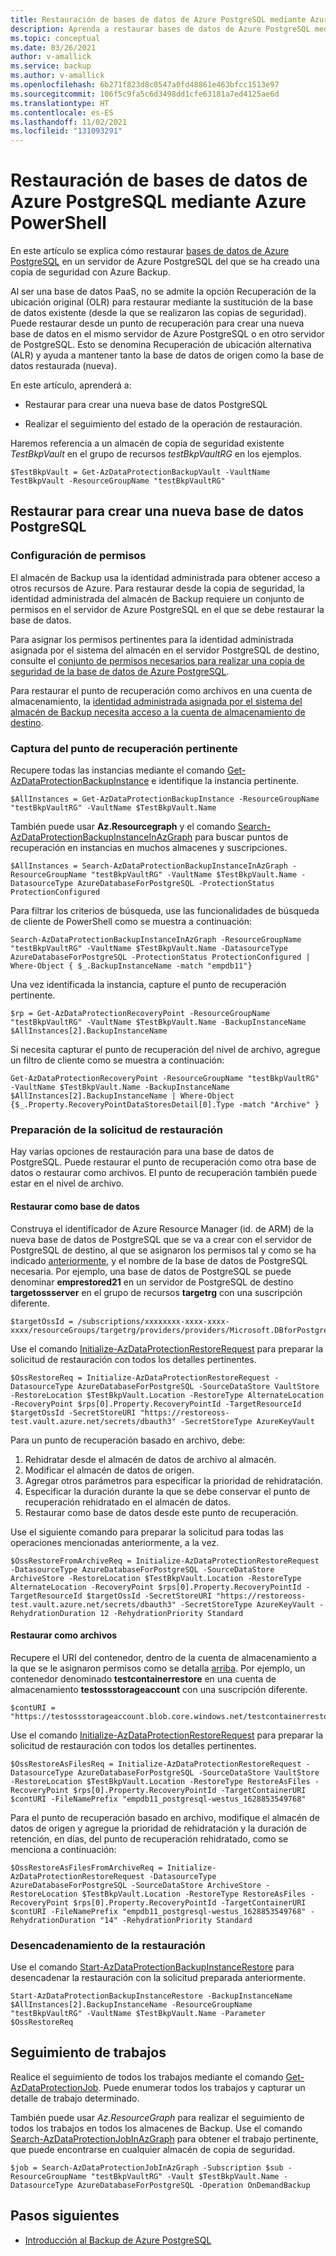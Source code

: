 ```yaml
---
title: Restauración de bases de datos de Azure PostgreSQL mediante Azure PowerShell
description: Aprenda a restaurar bases de datos de Azure PostgreSQL mediante Azure PowerShell.
ms.topic: conceptual
ms.date: 03/26/2021
author: v-amallick
ms.service: backup
ms.author: v-amallick
ms.openlocfilehash: 6b271f823d8c0547a0fd48861e463bfcc1513e97
ms.sourcegitcommit: 106f5c9fa5c6d3498dd1cfe63181a7ed4125ae6d
ms.translationtype: HT
ms.contentlocale: es-ES
ms.lasthandoff: 11/02/2021
ms.locfileid: "131093291"
---
```

# <a name="restore-azure-postgresql-databases-using-azure-powershell"></a>Restauración de bases de datos de Azure PostgreSQL mediante Azure PowerShell

En este artículo se explica cómo restaurar [bases de datos de Azure PostgreSQL](/azure/postgresql/overview#azure-database-for-postgresql---single-server) en un servidor de Azure PostgreSQL del que se ha creado una copia de seguridad con Azure Backup.

Al ser una base de datos PaaS, no se admite la opción Recuperación de la ubicación original (OLR) para restaurar mediante la sustitución de la base de datos existente (desde la que se realizaron las copias de seguridad). Puede restaurar desde un punto de recuperación para crear una nueva base de datos en el mismo servidor de Azure PostgreSQL o en otro servidor de PostgreSQL. Esto se denomina Recuperación de ubicación alternativa (ALR) y ayuda a mantener tanto la base de datos de origen como la base de datos restaurada (nueva).

En este artículo, aprenderá a:

- Restaurar para crear una nueva base de datos PostgreSQL

- Realizar el seguimiento del estado de la operación de restauración.

Haremos referencia a un almacén de copia de seguridad existente _TestBkpVault_ en el grupo de recursos _testBkpVaultRG_ en los ejemplos.

```azurepowershell-interactive
$TestBkpVault = Get-AzDataProtectionBackupVault -VaultName TestBkpVault -ResourceGroupName "testBkpVaultRG"
```

## <a name="restore-to-create-a-new-postgresql-database"></a>Restaurar para crear una nueva base de datos PostgreSQL

### <a name="set-up-permissions"></a>Configuración de permisos

El almacén de Backup usa la identidad administrada para obtener acceso a otros recursos de Azure. Para restaurar desde la copia de seguridad, la identidad administrada del almacén de Backup requiere un conjunto de permisos en el servidor de Azure PostgreSQL en el que se debe restaurar la base de datos.

Para asignar los permisos pertinentes para la identidad administrada asignada por el sistema del almacén en el servidor PostgreSQL de destino, consulte el [conjunto de permisos necesarios para realizar una copia de seguridad de la base de datos de Azure PostgreSQL](/azure/backup/backup-azure-database-postgresql-overview#set-of-permissions-needed-for-azure-postgresql-database-restore).

Para restaurar el punto de recuperación como archivos en una cuenta de almacenamiento, la [identidad administrada asignada por el sistema del almacén de Backup necesita acceso a la cuenta de almacenamiento de destino](/azure/backup/restore-azure-database-postgresql#restore-permissions-on-the-target-storage-account).

### <a name="fetching-the-relevant-recovery-point"></a>Captura del punto de recuperación pertinente

Recupere todas las instancias mediante el comando [Get-AzDataProtectionBackupInstance](/powershell/module/az.dataprotection/get-azdataprotectionbackupinstance?view=azps-5.7.0&preserve-view=true) e identifique la instancia pertinente.

```azurepowershell-interactive
$AllInstances = Get-AzDataProtectionBackupInstance -ResourceGroupName "testBkpVaultRG" -VaultName $TestBkpVault.Name
```

También puede usar **Az.Resourcegraph** y el comando [Search-AzDataProtectionBackupInstanceInAzGraph](/powershell/module/az.dataprotection/search-azdataprotectionbackupinstanceinazgraph?view=azps-5.7.0&preserve-view=true) para buscar puntos de recuperación en instancias en muchos almacenes y suscripciones.

```azurepowershell-interactive
$AllInstances = Search-AzDataProtectionBackupInstanceInAzGraph -ResourceGroupName "testBkpVaultRG" -VaultName $TestBkpVault.Name -DatasourceType AzureDatabaseForPostgreSQL -ProtectionStatus ProtectionConfigured
```

Para filtrar los criterios de búsqueda, use las funcionalidades de búsqueda de cliente de PowerShell como se muestra a continuación:

```azurepowershell-interactive
Search-AzDataProtectionBackupInstanceInAzGraph -ResourceGroupName "testBkpVaultRG" -VaultName $TestBkpVault.Name -DatasourceType AzureDatabaseForPostgreSQL -ProtectionStatus ProtectionConfigured | Where-Object { $_.BackupInstanceName -match "empdb11"}
```

Una vez identificada la instancia, capture el punto de recuperación pertinente.

```azurepowershell-interactive
$rp = Get-AzDataProtectionRecoveryPoint -ResourceGroupName "testBkpVaultRG" -VaultName $TestBkpVault.Name -BackupInstanceName $AllInstances[2].BackupInstanceName
```

Si necesita capturar el punto de recuperación del nivel de archivo, agregue un filtro de cliente como se muestra a continuación:

```azurepowershell-interactive
Get-AzDataProtectionRecoveryPoint -ResourceGroupName "testBkpVaultRG" -VaultName $TestBkpVault.Name -BackupInstanceName $AllInstances[2].BackupInstanceName | Where-Object {$_.Property.RecoveryPointDataStoresDetail[0].Type -match "Archive" }
```

### <a name="prepare-the-restore-request"></a>Preparación de la solicitud de restauración

Hay varias opciones de restauración para una base de datos de PostgreSQL. Puede restaurar el punto de recuperación como otra base de datos o restaurar como archivos. El punto de recuperación también puede estar en el nivel de archivo.

#### <a name="restore-as-database"></a>Restaurar como base de datos

Construya el identificador de Azure Resource Manager (id. de ARM) de la nueva base de datos de PostgreSQL que se va a crear con el servidor de PostgreSQL de destino, al que se asignaron los permisos tal y como se ha indicado [anteriormente](#set-up-permissions), y el nombre de la base de datos de PostgreSQL necesaria. Por ejemplo, una base de datos de PostgreSQL se puede denominar **emprestored21** en un servidor de PostgreSQL de destino **targetossserver** en el grupo de recursos **targetrg** con una suscripción diferente.

```azurepowershell-interactive
$targetOssId = /subscriptions/xxxxxxxx-xxxx-xxxx-xxxx/resourceGroups/targetrg/providers/providers/Microsoft.DBforPostgreSQL/servers/targetossserver/databases/emprestored21
```

Use el comando [Initialize-AzDataProtectionRestoreRequest](/powershell/module/az.dataprotection/initialize-azdataprotectionrestorerequest?view=azps-5.7.0&preserve-view=true) para preparar la solicitud de restauración con todos los detalles pertinentes.

```azurepowershell-interactive
$OssRestoreReq = Initialize-AzDataProtectionRestoreRequest -DatasourceType AzureDatabaseForPostgreSQL -SourceDataStore VaultStore -RestoreLocation $TestBkpVault.Location -RestoreType AlternateLocation -RecoveryPoint $rps[0].Property.RecoveryPointId -TargetResourceId $targetOssId -SecretStoreURI "https://restoreoss-test.vault.azure.net/secrets/dbauth3" -SecretStoreType AzureKeyVault
```

Para un punto de recuperación basado en archivo, debe:

1. Rehidratar desde el almacén de datos de archivo al almacén.
1. Modificar el almacén de datos de origen.
1. Agregar otros parámetros para especificar la prioridad de rehidratación.
1. Especificar la duración durante la que se debe conservar el punto de recuperación rehidratado en el almacén de datos.
1. Restaurar como base de datos desde este punto de recuperación.

Use el siguiente comando para preparar la solicitud para todas las operaciones mencionadas anteriormente, a la vez.

```azurepowershell-interactive
$OssRestoreFromArchiveReq = Initialize-AzDataProtectionRestoreRequest -DatasourceType AzureDatabaseForPostgreSQL -SourceDataStore ArchiveStore -RestoreLocation $TestBkpVault.Location -RestoreType AlternateLocation -RecoveryPoint $rps[0].Property.RecoveryPointId -TargetResourceId $targetOssId -SecretStoreURI "https://restoreoss-test.vault.azure.net/secrets/dbauth3" -SecretStoreType AzureKeyVault -RehydrationDuration 12 -RehydrationPriority Standard
```

#### <a name="restore-as-files"></a>Restaurar como archivos

Recupere el URI del contenedor, dentro de la cuenta de almacenamiento a la que se le asignaron permisos como se detalla [arriba](#set-up-permissions). Por ejemplo, un contenedor denominado **testcontainerrestore** en una cuenta de almacenamiento **testossstorageaccount** con una suscripción diferente.

```azurepowershell-interactive
$contURI = "https://testossstorageaccount.blob.core.windows.net/testcontainerrestore"
```

Use el comando [Initialize-AzDataProtectionRestoreRequest](/powershell/module/az.dataprotection/initialize-azdataprotectionrestorerequest?view=azps-5.7.0&preserve-view=true) para preparar la solicitud de restauración con todos los detalles pertinentes.

```azurepowershell-interactive
$OssRestoreAsFilesReq = Initialize-AzDataProtectionRestoreRequest -DatasourceType AzureDatabaseForPostgreSQL -SourceDataStore VaultStore -RestoreLocation $TestBkpVault.Location -RestoreType RestoreAsFiles -RecoveryPoint $rps[0].Property.RecoveryPointId -TargetContainerURI $contURI -FileNamePrefix "empdb11_postgresql-westus_1628853549768" 
```

Para el punto de recuperación basado en archivo, modifique el almacén de datos de origen y agregue la prioridad de rehidratación y la duración de retención, en días, del punto de recuperación rehidratado, como se menciona a continuación:

```azurepowershell-interactive
$OssRestoreAsFilesFromArchiveReq = Initialize-AzDataProtectionRestoreRequest -DatasourceType AzureDatabaseForPostgreSQL -SourceDataStore ArchiveStore -RestoreLocation $TestBkpVault.Location -RestoreType RestoreAsFiles -RecoveryPoint $rps[0].Property.RecoveryPointId -TargetContainerURI $contURI -FileNamePrefix "empdb11_postgresql-westus_1628853549768" -RehydrationDuration "14" -RehydrationPriority Standard
```

### <a name="trigger-the-restore"></a>Desencadenamiento de la restauración

Use el comando [Start-AzDataProtectionBackupInstanceRestore](/powershell/module/az.dataprotection/start-azdataprotectionbackupinstancerestore?view=azps-5.7.0&preserve-view=true) para desencadenar la restauración con la solicitud preparada anteriormente.

```azurepowershell-interactive
Start-AzDataProtectionBackupInstanceRestore -BackupInstanceName $AllInstances[2].BackupInstanceName -ResourceGroupName "testBkpVaultRG" -VaultName $TestBkpVault.Name -Parameter $OssRestoreReq
```

## <a name="tracking-job"></a>Seguimiento de trabajos

Realice el seguimiento de todos los trabajos mediante el comando [Get-AzDataProtectionJob](/powershell/module/az.dataprotection/get-azdataprotectionjob?view=azps-5.7.0&preserve-view=true). Puede enumerar todos los trabajos y capturar un detalle de trabajo determinado.

También puede usar *Az.ResourceGraph* para realizar el seguimiento de todos los trabajos en todos los almacenes de Backup. Use el comando [Search-AzDataProtectionJobInAzGraph](/powershell/module/az.dataprotection/search-azdataprotectionjobinazgraph?view=azps-5.7.0&preserve-view=true) para obtener el trabajo pertinente, que puede encontrarse en cualquier almacén de copia de seguridad.

```azurepowershell-interactive
$job = Search-AzDataProtectionJobInAzGraph -Subscription $sub -ResourceGroupName "testBkpVaultRG" -Vault $TestBkpVault.Name -DatasourceType AzureDatabaseForPostgreSQL -Operation OnDemandBackup
```

## <a name="next-steps"></a>Pasos siguientes

- [Introducción al Backup de Azure PostgreSQL](backup-azure-database-postgresql-overview.md)
